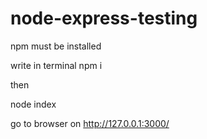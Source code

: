# node-express-testing


npm must be installed


write in terminal
npm i

then

node index

go to browser on http://127.0.0.1:3000/



